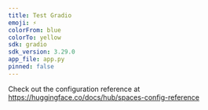 ```yaml
---
title: Test Gradio
emoji: ⚡
colorFrom: blue
colorTo: yellow
sdk: gradio
sdk_version: 3.29.0
app_file: app.py
pinned: false
---
```


Check out the configuration reference at https://huggingface.co/docs/hub/spaces-config-reference
